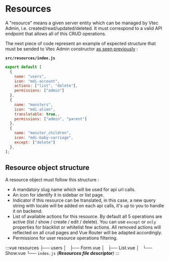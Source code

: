 # Resources

A "resource" means a given server entity which can be managed by Vtec Admin, i.e. created/read/updated/deleted. It must correspond to a valid API endpoint that allows all of this CRUD operations.

The next piece of code represent an example of expected structure that must be sended to Vtec Admin constructor [as seen previously](admin) :

**`src/resources/index.js`**

```js
export default [
  {
    name: "users",
    icon: "mdi-account",
    actions: ["list", "delete"],
    permissions: ["admin"]
  },
  {
    name: "monsters",
    icon: "mdi-alien",
    translatable: true,,
    permissions: ["admin", "parent"]
  },
  {
    name: "monster_children",
    icon: "mdi-baby-carriage",
    except: ["delete"]
  },
];
```

## Resource object structure

A resource object must follow this structure :

* A mandatory slug name which will be used for api url calls.
* An icon for identify it in sidebar or list page.
* Indicator if this resource can be translated, in this case, a new query string with locale will be added on each api calls, it's up to you to handle it on backend.
* List of available actions for this resource. By default all 5 operations are active (list / show / create / edit / delete). You can use `except` or `only` properties for blacklist or whitelist few actions. All removed actions will reflected on all crud pages and Vue Router will be adapted accordingly.
* Permissions for user resource operations filtering.

:::vue
resources
├── users
│   ├── Form.vue
│   ├── List.vue
│   └── Show.vue
└── `index.js` _(**Resources file descriptor**)_
:::
